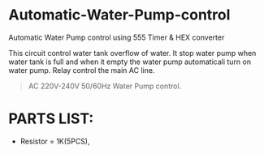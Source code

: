 # Automatic-Water-Pump-control
Automatic Water Pump control using 555 Timer &amp; HEX converter

This circuit control water tank overflow of water. It stop water pump when water tank is full and when it empty the water pump automaticali turn on water pump. Relay control the main AC line.

> AC 220V-240V 50/60Hz Water Pump control.

# PARTS LIST:
  - Resistor = 1K(5PCS), 
